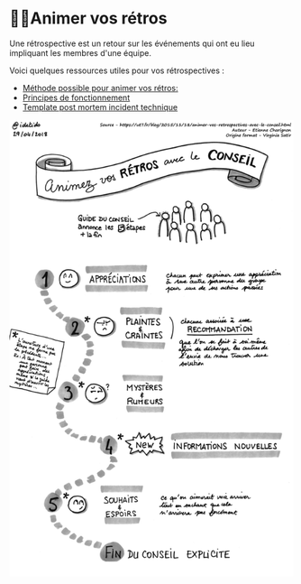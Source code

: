 # 👌🏼Animer vos rétros

Une rétrospective est un retour sur les événements qui ont eu lieu impliquant les membres d'une équipe.

Voici quelques ressources utiles pour vos rétrospectives :

* [Méthode possible pour animer vos rétros:](https://ut7.fr/blog/2015/11/18/animer-vos-retrospectives-avec-le-conseil.html) 
* [Principes de fonctionnement](https://docs.google.com/document/d/1EXQhLlRj1C3WgC9_zUcpEsXasVSPZ6hhbZni06m9Cg4/edit#)
* [Template post mortem incident technique](https://docs.google.com/document/d/1xVPhrU8E8Kj7Wq4YloDCKW5gsrUkufKFXe6SjfcNmB8/edit)

![](../../.gitbook/assets/image%20%289%29.png)

